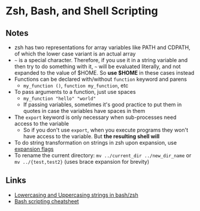 # Zsh, Bash, and Shell Scripting

## Notes

* zsh has two representations for array variables like PATH and CDPATH, of which the lower case variant is an actual array
* `~` is a special character. Therefore, if you use it in a string variable and then try to do something with it, `~` will be evaluated literally, and not expanded to the value of $HOME. So **use $HOME** in these cases instead
* Functions can be declared with/without `function` keyword and parens
  * `my_function ()`, `function my_function`, etc
* To pass arguments to a function, just use spaces
  * `my_function "hello" "world"`
  * If passing variables, sometimes it's good practice to put them in quotes in case the variables have spaces in them
* The `export` keyword is only necessary when sub-processes need access to the variable
  * So if you don't use `export`, when you execute programs they won't have access to the variable. But **the resulting shell will**
* To do string transformation on strings in zsh upon expansion, use [expansion flags](http://zsh.sourceforge.net/Doc/Release/Expansion.html#Parameter-Expansion-Flags)
* To rename the current directory: `mv ../current_dir ../new_dir_name` or `mv ../{test,test2}` \(uses brace expansion for brevity\)

## Links

* [Lowercasing and Uppercasing strings in bash/zsh](https://scriptingosx.com/2019/12/upper-or-lower-casing-strings-in-bash-and-zsh/)
* [Bash scripting cheatsheet](https://devhints.io/bash)

